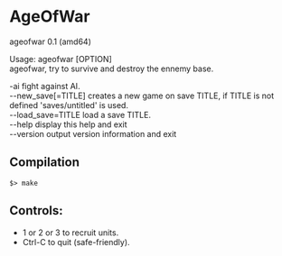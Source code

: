 # AgeOfWar

ageofwar 0.1 (amd64)

Usage: ageofwar [OPTION]  
ageofwar, try to survive and destroy the ennemy base.

-ai                fight against AI.  
--new_save[=TITLE]  creates a new game on save TITLE, if TITLE is not defined 'saves/untitled' is used.  
--load_save=TITLE   load a save TITLE.  
--help     display this help and exit  
--version  output version information and exit

## Compilation

`$> make`

## Controls:
 - 1 or 2 or 3 to recruit units.
 - Ctrl-C to quit (safe-friendly).